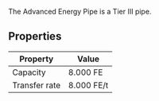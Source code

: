 The Advanced Energy Pipe is a Tier III pipe.

## Properties
|Property|Value|
|--------|-----|
|Capacity|8.000 FE|
|Transfer rate|8.000 FE/t|